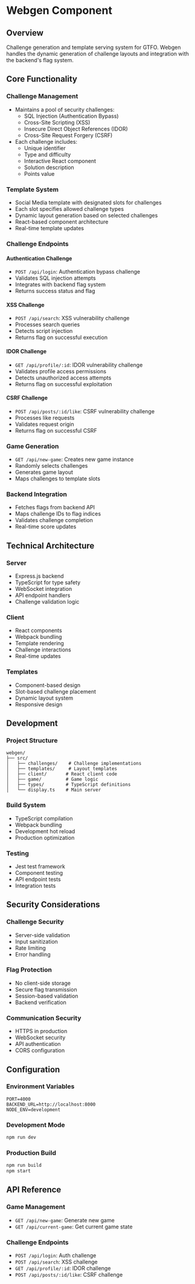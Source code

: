 # Webgen Component

## Overview
Challenge generation and template serving system for GTFO. Webgen handles the dynamic generation of challenge layouts and integration with the backend's flag system.

## Core Functionality

### Challenge Management
- Maintains a pool of security challenges:
  - SQL Injection (Authentication Bypass)
  - Cross-Site Scripting (XSS)
  - Insecure Direct Object References (IDOR)
  - Cross-Site Request Forgery (CSRF)
- Each challenge includes:
  - Unique identifier
  - Type and difficulty
  - Interactive React component
  - Solution description
  - Points value

### Template System
- Social Media template with designated slots for challenges
- Each slot specifies allowed challenge types
- Dynamic layout generation based on selected challenges
- React-based component architecture
- Real-time template updates

### Challenge Endpoints

#### Authentication Challenge
- `POST /api/login`: Authentication bypass challenge
- Validates SQL injection attempts
- Integrates with backend flag system
- Returns success status and flag

#### XSS Challenge
- `POST /api/search`: XSS vulnerability challenge
- Processes search queries
- Detects script injection
- Returns flag on successful execution

#### IDOR Challenge
- `GET /api/profile/:id`: IDOR vulnerability challenge
- Validates profile access permissions
- Detects unauthorized access attempts
- Returns flag on successful exploitation

#### CSRF Challenge
- `POST /api/posts/:id/like`: CSRF vulnerability challenge
- Processes like requests
- Validates request origin
- Returns flag on successful CSRF

### Game Generation
- `GET /api/new-game`: Creates new game instance
- Randomly selects challenges
- Generates game layout
- Maps challenges to template slots

### Backend Integration
- Fetches flags from backend API
- Maps challenge IDs to flag indices
- Validates challenge completion
- Real-time score updates

## Technical Architecture

### Server
- Express.js backend
- TypeScript for type safety
- WebSocket integration
- API endpoint handlers
- Challenge validation logic

### Client
- React components
- Webpack bundling
- Template rendering
- Challenge interactions
- Real-time updates

### Templates
- Component-based design
- Slot-based challenge placement
- Dynamic layout system
- Responsive design

## Development

### Project Structure
```
webgen/
├── src/
│   ├── challenges/    # Challenge implementations
│   ├── templates/     # Layout templates
│   ├── client/       # React client code
│   ├── game/         # Game logic
│   ├── types/        # TypeScript definitions
│   └── display.ts    # Main server
```

### Build System
- TypeScript compilation
- Webpack bundling
- Development hot reload
- Production optimization

### Testing
- Jest test framework
- Component testing
- API endpoint tests
- Integration tests

## Security Considerations

### Challenge Security
- Server-side validation
- Input sanitization
- Rate limiting
- Error handling

### Flag Protection
- No client-side storage
- Secure flag transmission
- Session-based validation
- Backend verification

### Communication Security
- HTTPS in production
- WebSocket security
- API authentication
- CORS configuration

## Configuration

### Environment Variables
```env
PORT=4000
BACKEND_URL=http://localhost:8000
NODE_ENV=development
```

### Development Mode
```bash
npm run dev
```

### Production Build
```bash
npm run build
npm start
```

## API Reference

### Game Management
- `GET /api/new-game`: Generate new game
- `GET /api/current-game`: Get current game state

### Challenge Endpoints
- `POST /api/login`: Auth challenge
- `POST /api/search`: XSS challenge
- `GET /api/profile/:id`: IDOR challenge
- `POST /api/posts/:id/like`: CSRF challenge